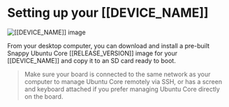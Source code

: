 # Setting up your [[DEVICE_NAME]]

![[[DEVICE_NAME]] image]([[DEVICE_IMG_URL]] "[[DEVICE_NAME]] image")

From your desktop computer, you can download and install a pre-built Snappy Ubuntu Core [[RELEASE_VERSION]] image for your [[DEVICE_NAME]] and copy it to an SD card ready to boot.

> Make sure your board is connected to the same network as your computer to manage Ubuntu Core remotely via SSH, or has a screen and keyboard attached if you prefer managing Ubuntu Core directly on the board.
